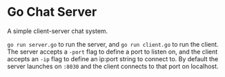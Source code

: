 # Go Chat Server

A simple client-server chat system. 

`go run server.go` to run the server, and `go run client.go` to run the client.
The server accepts a `-port` flag to define a port to listen on, and the client
accepts an `-ip` flag to define an ip:port string to connect to. By default the
server launches on `:8030` and the client connects to that port on localhost.
